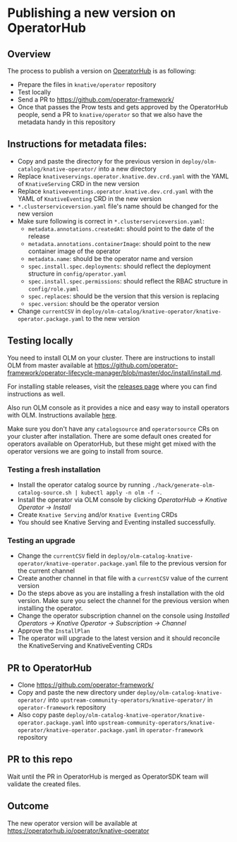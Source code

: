 # Publishing a new version on OperatorHub

## Overview

The process to publish a version on [OperatorHub](https://operatorhub.io/) is as
following:

- Prepare the files in `knative/operator` repository
- Test locally
- Send a PR to https://github.com/operator-framework/
- Once that passes the Prow tests and gets approved by the OperatorHub people,
  send a PR to `knative/operator` so that we also have the metadata handy in
  this repository

## Instructions for metadata files:

- Copy and paste the directory for the previous version in
  `deploy/olm-catalog/knative-operator/` into a new directory
- Replace `knativeservings.operator.knative.dev.crd.yaml` with the YAML of
  `KnativeServing` CRD in the new version
- Replace `knativeeventings.operator.knative.dev.crd.yaml` with the YAML of
  `KnativeEventing` CRD in the new version
- `*.clusterserviceversion.yaml` file's name should be changed for the new
  version
- Make sure following is correct in `*.clusterserviceversion.yaml`:
  - `metadata.annotations.createdAt`: should point to the date of the release
  - `metadata.annotations.containerImage`: should point to the new container
    image of the operator
  - `metadata.name`: should be the operator name and version
  - `spec.install.spec.deployments`: should reflect the deployment structure in
    `config/operator.yaml`
  - `spec.install.spec.permissions`: should reflect the RBAC structure in
    `config/role.yaml`
  - `spec.replaces`: should be the version that this version is replacing
  - `spec.version`: should be the operator version
- Change `currentCSV` in
  `deploy/olm-catalog/knative-operator/knative-operator.package.yaml` to the new
  version

## Testing locally

You need to install OLM on your cluster. There are instructions to install OLM
from master available at
<https://github.com/operator-framework/operator-lifecycle-manager/blob/master/doc/install/install.md>.

For installing stable releases, visit the
[releases page](https://github.com/operator-framework/operator-lifecycle-manager/releases)
where you can find instructions as well.

Also run OLM console as it provides a nice and easy way to install operators
with OLM. Instructions available
[here](https://github.com/operator-framework/operator-lifecycle-manager#user-interface).

Make sure you don't have any `catalogsource` and `operatorsource` CRs on your cluster
after installation. There are some default ones created for operators available on
OperatorHub, but these might get mixed with the operator versions we are going to
install from source.  

### Testing a fresh installation

- Install the operator catalog source by running
  `./hack/generate-olm-catalog-source.sh | kubectl apply -n olm -f -`.
- Install the operator via OLM console by clicking _OperatorHub -> Knative
  Operator -> Install_
- Create `Knative Serving` and/or `Knative Eventing` CRDs
- You should see Knative Serving and Eventing installed successfully.

### Testing an upgrade

- Change the `currentCSV` field in `deploy/olm-catalog-knative-operator/knative-operator.package.yaml` file to the previous version for the current channel
- Create another channel in that file with a `currentCSV` value of the current version
- Do the steps above as you are installing a fresh installation with the old version. Make sure you select the channel for the previous version when installing the operator.
- Change the operator subscription channel on the console using _Installed Operators -> Knative Operator -> Subscription -> Channel_
- Approve the `InstallPlan`
- The operator will upgrade to the latest version and it should reconcile the KnativeServing and KnativeEventing CRDs

## PR to OperatorHub

- Clone https://github.com/operator-framework/
- Copy and paste the new directory under `deploy/olm-catalog-knative-operator/` into `upstream-community-operators/knative-operator/` in `operator-framework` repository
- Also copy paste `deploy/olm-catalog-knative-operator/knative-operator.package.yaml` into `upstream-community-operators/knative-operator/knative-operator.package.yaml` in `operator-framework` repository

## PR to this repo

Wait until the PR in OperatorHub is merged as OperatorSDK team will validate the created files.

## Outcome

The new operator version will be available at
https://operatorhub.io/operator/knative-operator
